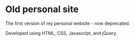 # Old personal site
The first version of my personal website - now deprecated.

Developed using HTML, CSS, Javascript, and jQuery.

